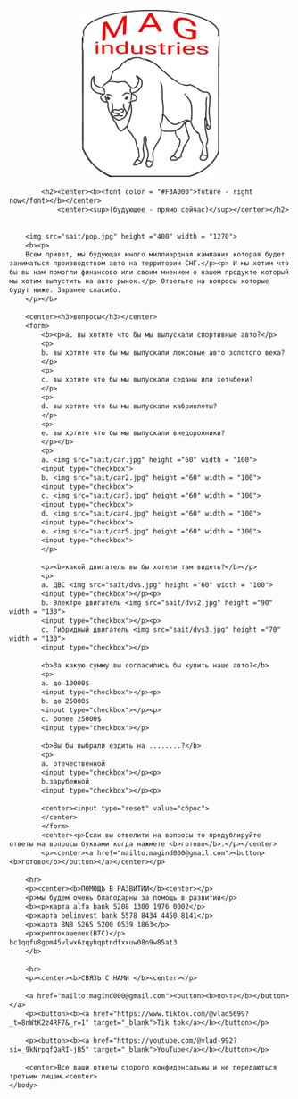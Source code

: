 
<html>
	<head>
	<title>MAG industries</title>
	<meta name="Glushnev Mikhail Alekseevich">
	<meta countent ="The site of the company MAG industries">
	<meta name="Keyboards" content="sait, MAG industries, interesting, tehnology, content, startup, 3d printer, arduino, code, knowledge, machine, auto, car">	
	</head>
	<body>
	<p><center><img src="sait/2024.jpg" height ="300" width = "250"></center></p>
		
			<h2><center><b><font color = "#F3A000">future - right now</font></b></center>
				<center><sup>(будующее - прямо сейчас)</sup></center></h2>
								
	    			
		<img src="sait/pop.jpg" height ="400" width = "1270">
	 	<b><p>
		Всем привет, мы будующая много миллиардная кампания которая будет заниматься производством авто на территории СНГ.</p><p> И мы хотим что бы вы нам помогли финансово или своим мнением о нашем продукте который мы хотим выпустить на авто рынок.</p> Ответьте на вопросы которые будут ниже. Заранее спасибо.
		</p></b>	
		
		<center><h3>вопросы</h3></center>
		<form>
			<b><p>a. вы хотите что бы мы выпускали спортивные авто?</p>
			<p>
			b. вы хотите что бы мы выпускали люксовые авто золотого века?
			</p>
			<p>
			с. вы хотите что бы мы выпускали седаны или хетчбеки?
			</p>
			<p>
			d. вы хотите что бы мы выпускали кабриолеты? 
			</p>
			<p>
			e. вы хотите что бы мы выпускали внедорожники? 
			</p></b>
			<p>
			a. <img src="sait/car.jpg" height ="60" width = "100">
			<input type="checkbox">
			b. <img src="sait/car2.jpg" height ="60" width = "100">
			<input type="checkbox">
			c. <img src="sait/car3.jpg" height ="60" width = "100">
			<input type="checkbox">
			d. <img src="sait/car4.jpg" height ="60" width = "100">
			<input type="checkbox">
			e. <img src="sait/car5.jpg" height ="60" width = "100">
			<input type="checkbox">
			</p>
		
			<p><b>какой двигатель вы бы хотели там видеть?</b></p>
			<p>
			a. ДВС <img src="sait/dvs.jpg" height ="60" width = "100">
			<input type="checkbox"></p><p>
			b. Электро двигатель <img src="sait/dvs2.jpg" height ="90" width = "130">
			<input type="checkbox"></p><p>
			c. Гибридный двигатель <img src="sait/dvs3.jpg" height ="70" width = "130">
			<input type="checkbox"></p>
		
			<b>За какую сумму вы согласились бы купить наше авто?</b>
			<p>
			a. до 10000$
			<input type="checkbox"></p><p>
			b. до 25000$
			<input type="checkbox"></p><p>
			c. более 25000$
			<input type="checkbox"></p>
		
			<b>Вы бы выбрали ездить на ........?</b>
			<p>
			a. отечественной
			<input type="checkbox"></p><p>
			b.зарубежной
			<input type="checkbox"></p><p>
		
			<center><input type="reset" value="сброс">
			</center>
			</form>
			<center><p>Если вы отвелити на вопросы то продублируйте  ответы на вопросы буквами когда нажмете <b>готово</b>.</p></center>
			<p><center><a href="mailto:magind000@gmail.com"><button><b>готово</b></button></a></center></p>
			
		<hr>
		<p><center><b>ПОМОЩЬ В РАЗВИТИИ</b><center></p>
		<p>мы будем очень благодарны за помощь в развитии</p> 
		<b><p>карта alfa bank 5208 1300 1976 0002</p>
		<p>карта belinvest bank 5578 8434 4450 8141</p>
		<p>карта BNB 5265 5200 0539 1863</p>
		<p>криптокашелек(BTC)</p> bc1qqfu8gpm45vlwx6zqyhqptndfxxuw08n9w85at3
		</b>
		
		<hr>
		<p><center><b>СВЯЗЬ С НАМИ </b><center></p>
		
		<a href="mailto:magind000@gmail.com"><button><b>почта</b></button></a>
		<p><button><b><a href="https://www.tiktok.com/@vlad5699?_t=8nWtK2z4RF7&_r=1" target="_blank">Tik tok</a></b></button></p>
		
		<p><button><b><a href="https://youtube.com/@vlad-992?si=_9kNrpqfQaRI-jB5" target="_blank">YouTube</a></b></button></p>
		
		<center>Все ваши ответы сторого конфиденсальны и не передаються третьим лицам.<center>
	</body>
</html>
